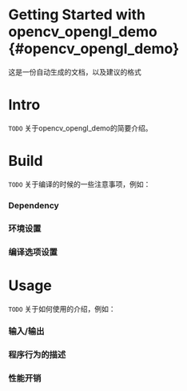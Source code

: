 Getting Started with opencv_opengl_demo    {#opencv_opengl_demo}
=======

这是一份自动生成的文档，以及建议的格式

# Intro

`TODO` 关于opencv_opengl_demo的简要介绍。

# Build

`TODO` 关于编译的时候的一些注意事项，例如：

### Dependency

### 环境设置

### 编译选项设置

# Usage

`TODO` 关于如何使用的介绍，例如：

### 输入/输出

### 程序行为的描述

### 性能开销


